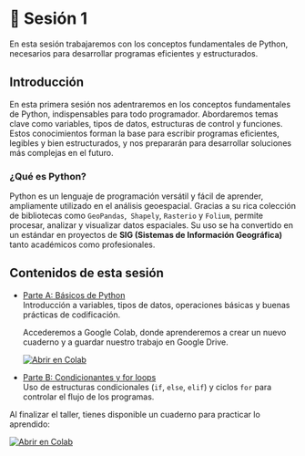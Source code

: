 # 🔹 Sesión 1

En esta sesión trabajaremos con los conceptos fundamentales de Python, necesarios para desarrollar programas eficientes y estructurados.

## Introducción

En esta primera sesión nos adentraremos en los conceptos fundamentales de Python, indispensables para todo programador. Abordaremos temas clave como variables, tipos de datos, estructuras de control y funciones. Estos conocimientos forman la base para escribir programas eficientes, legibles y bien estructurados, y nos prepararán para desarrollar soluciones más complejas en el futuro.

### ¿Qué es Python?

Python es un lenguaje de programación versátil y fácil de aprender, ampliamente utilizado en el análisis geoespacial. Gracias a su rica colección de bibliotecas como `GeoPandas`,` Shapely`, `Rasterio` y `Folium`, permite procesar, analizar y visualizar datos espaciales. Su uso se ha convertido en un estándar en proyectos de **SIG (Sistemas de Información Geográfica)** tanto académicos como profesionales.

## Contenidos de esta sesión

- [Parte A: Básicos de Python](parte_a.md)  
  Introducción a variables, tipos de datos, operaciones básicas y buenas prácticas de codificación.

  Accederemos a Google Colab, donde aprenderemos a crear un nuevo cuaderno y a guardar nuestro trabajo en Google Drive.

  [![Abrir en Colab](https://colab.research.google.com/assets/colab-badge.svg)](https://colab.research.google.com/github/patymunoz/curso-geoespacial/blob/main/notebooks/sesion1_partea.ipynb)

- [Parte B: Condicionantes y for loops](parte_b.md)  
  Uso de estructuras condicionales (`if`, `else`, `elif`) y ciclos `for` para controlar el flujo de los programas.

Al finalizar el taller, tienes disponible un cuaderno para practicar lo aprendido:

[![Abrir en Colab](https://colab.research.google.com/assets/colab-badge.svg)](https://colab.research.google.com/github/patymunoz/curso-geoespacial/blob/main/notebooks/sesion1_practica.ipynb)
